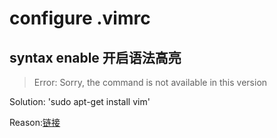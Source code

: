 # configure .vimrc

## syntax enable 开启语法高亮
>Error: Sorry, the command is not available in this version

Solution: 'sudo apt-get install vim'

Reason:[链接](https://blog.csdn.net/hudashi/article/details/7664457)
